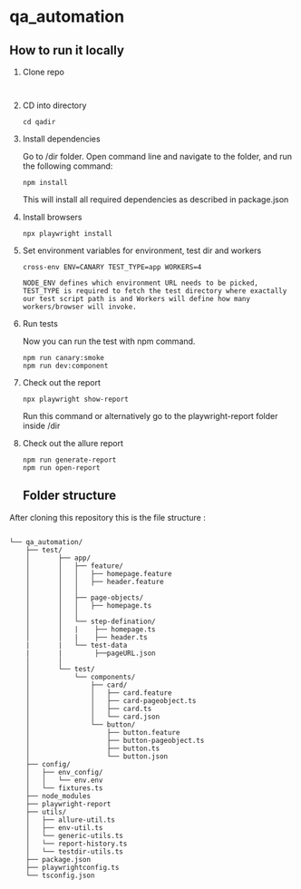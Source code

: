# qa_automation

## How to run it locally

1. Clone repo
   ```
 
   ```
2. CD into directory
   ```
   cd qadir

3. Install dependencies

   Go to /dir folder. Open command line and navigate to the folder, and run the following command:

   ```
   npm install
   ```
   This will install all required dependencies as described in package.json

4. Install browsers
   ```
   npx playwright install
   ```
5. Set environment variables for environment, test dir and workers
   ```
   cross-env ENV=CANARY TEST_TYPE=app WORKERS=4
   
   NODE_ENV defines which environment URL needs to be picked, TEST_TYPE is required to fetch the test directory where exactally our test script path is and Workers will define how many workers/browser will invoke.

6. Run tests

   Now you can run the test with npm command.
   
   ```
   npm run canary:smoke
   npm run dev:component
   ```

7. Check out the report

   ```
   npx playwright show-report
   ```

   Run this command or alternatively go to the playwright-report folder inside /dir

8. Check out the allure report

   ```
   npm run generate-report
   npm run open-report
   ```

   ## Folder structure

After cloning this repository this is the file structure :

```

└── qa_automation/
    ├── test/
    │       ├── app/
    │       │   ├── feature/
    │       │   │   ├── homepage.feature
    │       │   │   ├── header.feature
    │       │   │   
    │       │   ├── page-objects/
    │       │   │   ├── homepage.ts
    │       │   │   
    │       │   └── step-defination/
    │       │   |    ├── homepage.ts
    │       │   |    ├── header.ts
    |       |   └── test-data  
    |       |        ├──pageURL.json
    │       │      
    │       └── test/
    │           └── components/
    │               ├── card/
    │               │   ├── card.feature
    │               │   ├── card-pageobject.ts
    │               │   ├── card.ts
    │               │   └── card.json
    │               └── button/
    │                   ├── button.feature
    │                   ├── button-pageobject.ts
    │                   ├── button.ts
    │                   └── button.json     
    ├── config/
    │   ├── env_config/
    │   │   └── env.env
    │   └── fixtures.ts
    ├── node_modules
    ├── playwright-report
    ├── utils/
    │   ├── allure-util.ts
    │   ├── env-util.ts
    │   └── generic-utils.ts
    │   └── report-history.ts 
    │   └── testdir-utils.ts
    ├── package.json
    ├── playwrightconfig.ts
    └── tsconfig.json


```